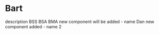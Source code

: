 # Bart
description 
BSS
BSA
BMA
new component will be added - name Dan
new component added - name 2

